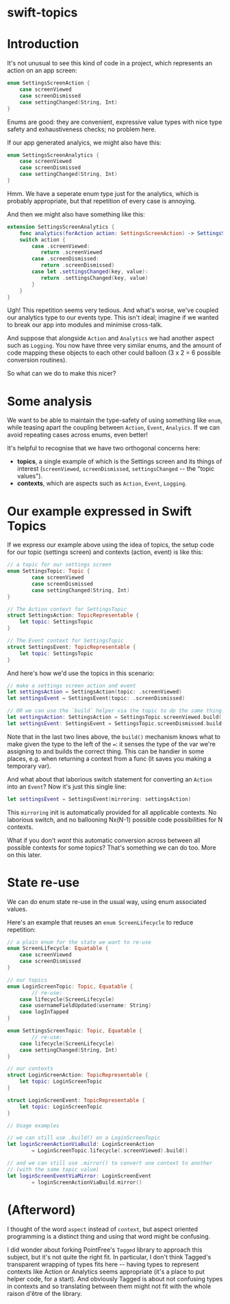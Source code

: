 # swift-topics

# Introduction

It's not unusual to see this kind of code in a project, which represents an action on an app screen:

```swift
enum SettingsScreenAction {
    case screenViewed
    case screenDismissed
    case settingChanged(String, Int)
}
```

Enums are good: they are convenient, expressive value types with nice type safety and exhaustiveness checks; no problem here.

If our app generated analyics, we might also have this:

```swift
enum SettingsScreenAnalytics {
    case screenViewed
    case screenDismissed
    case settingChanged(String, Int)
}
```

Hmm. We have a seperate enum type just for the analytics, which is probably appropriate, but that repetition of every case is annoying.

And then we might also have something like this:

```swift
extension SettingsScreenAnalytics {
    func analytics(forAction action: SettingsScreenAction) -> SettingsScreenAnalytics {
	switch action {
        case .screenViewed:
           return .screenViewed
        case .screenDismissed:
           return .screenDismissed)
        case let .settingsChanged(key, value):
           return .settingsChanged(key, value)
        }
    }
}
```

Ugh! This repetition seems very tedious. And what's worse, we've coupled our analytics type to our events type. This isn't ideal; imagine if we wanted to break our app into modules and minimise cross-talk.

And suppose that alongside `Action` and `Analytics` we had another aspect such as `Logging`. You now have three very similar enums, and the amount of code mapping these objects to each other could balloon (3 x 2 = 6 possible conversion routines).

So what can we do to make this nicer?

# Some analysis

We want to be able to maintain the type-safety of using something like `enum`, while teasing apart the coupling between `Action`, `Event`, `Analyics`. If we can avoid repeating cases across enums, even better!

It's helpful to recognise that we have two orthogonal concerns here: 

* **topics**, a single example of which is the Settings screen and its things of interest (`screenViewed`, `screenDismissed`, `settingsChanged` -- the "topic values"). 
* **contexts**, which are aspects such as `Action`, `Event`, `Logging`.

# Our example expressed in Swift Topics

If we express our example above using the idea of topics, the setup code for our topic (settings screen) and contexts (action, event) is like this:

```swift
// a topic for our settings screen
enum SettingsTopic: Topic {
        case screenViewed
    	case screenDismissed
    	case settingChanged(String, Int)
}

// The Action context for SettingsTopic
struct SettingsAction: TopicRepresentable {
    let topic: SettingsTopic
}

// The Event context for SettingsTopic
struct SettingsEvent: TopicRepresentable {
    let topic: SettingsTopic
}
```

And here's how we'd use the topics in this scenario:

```swift
// make a settings screen action and event
let settingsAction = SettingsAction(topic: .screenViewed)
let settingsEvent = SettingsEvent(topic: .screenDismissed)

// OR we can use the `build` helper via the topic to do the same thing:
let settingsAction: SettingsAction = SettingsTopic.screenViewed.build()
let settingsEvent: SettingsEvent = SettingsTopic.screenDismissed.build()
```

Note that in the last two lines above, the `build()` mechanism knows what to make given the type to the left of the `=`: it senses the type of the var we're assigning to and builds the correct thing. This can be handier in some places, e.g. when returning a context from a func (it saves you making a temporary var).

And what about that laborious switch statement for converting an `Action` into an `Event`? Now it's just this single line:

```swift
let settingsEvent = SettingsEvent(mirroring: settingsAction)
```

This `mirroring` init is automatically provided for all applicable contexts. No laborious switch, and no ballooning Nx(N-1) possible code possibilities for N contexts.

What if you don't *want* this automatic conversion across between all possible contexts for some topics? That's something we can do too. More on this later.

# State re-use

We can do enum state re-use in the usual way, using enum associated values.

Here's an example that reuses an `enum ScreenLifecycle` to reduce repetition:

```swift
// a plain enum for the state we want to re-use
enum ScreenLifecycle: Equatable {
    case screenViewed
    case screenDismissed
}

// our topics
enum LoginScreenTopic: Topic, Equatable {
    	// re-use:
    case lifecycle(ScreenLifecycle)
    case usernameFieldUpdated(username: String)
    case logInTapped
}

enum SettingsScreenTopic: Topic, Equatable {
    	// re-use:
    case lifecycle(ScreenLifecycle)
    case settingChanged(String, Int)
}

// our contexts
struct LoginScreenAction: TopicRepresentable {
    let topic: LoginScreenTopic
}

struct LoginScreenEvent: TopicRepresentable {
    let topic: LoginScreenTopic
}

// Usage examples

// we can still use .build() on a LoginScreenTopic
let loginScreenActionViaBuild: LoginScreenAction
    	= LoginScreenTopic.lifecycle(.screenViewed).build()

// and we can still use .mirror() to convert one context to another
// (with the same topic value)
let loginScreenEventViaMirror: LoginScreenEvent
    	= loginScreenActionViaBuild.mirror()
```


# (Afterword)

I thought of the word `aspect` instead of `context`, but aspect oriented programming is a distinct thing and using that word might be confusing.

I did wonder about forking PointFree's `Tagged` library to approach this subject, but it's not quite the right fit. In particular, I don't think Tagged's transparent wrapping of types fits here -- having types to represent contexts like Action or Analytics seems appropriate (it's a place to put helper code, for a start).
And obviously Tagged is about not confusing types in contexts and so translating between them might not fit with the whole raison d'être of the library.